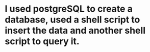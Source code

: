 # I used postgreSQL to create a database, used a shell script to insert the data and another shell script to query it.
